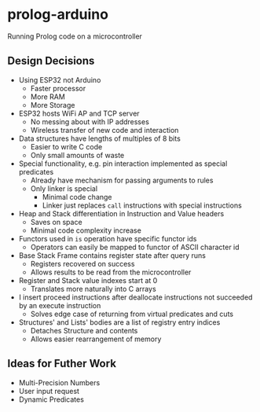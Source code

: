 # prolog-arduino
Running Prolog code on a microcontroller

## Design Decisions
+ Using ESP32 not Arduino
    + Faster processor
    + More RAM
    + More Storage
+ ESP32 hosts WiFi AP and TCP server
    + No messing about with IP addresses
    + Wireless transfer of new code and interaction
+ Data structures have lengths of multiples of 8 bits
    + Easier to write C code
    + Only small amounts of waste
+ Special functionality, e.g. pin interaction implemented as special predicates
    + Already have mechanism for passing arguments to rules
    + Only linker is special
        + Minimal code change
        + Linker just replaces `call` instructions with special instructions
+ Heap and Stack differentiation in Instruction and Value headers
    + Saves on space
    + Minimal code complexity increase
+ Functors used in `is` operation have specific functor ids
    + Operators can easily be mapped to functor of ASCII character id
+ Base Stack Frame contains register state after query runs
    + Registers recovered on success
    + Allows results to be read from the microcontroller
+ Register and Stack value indexes start at 0
    + Translates more naturally into C arrays
+ I insert proceed instructions after deallocate instructions not succeeded by an execute instruction
    + Solves edge case of returning from virtual predicates and cuts
+ Structures' and Lists' bodies are a list of registry entry indices
    + Detaches Structure and contents
    + Allows easier rearrangement of memory


## Ideas for Futher Work
+ Multi-Precision Numbers
+ User input request
+ Dynamic Predicates
